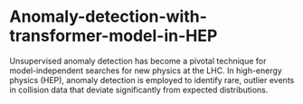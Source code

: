 # Anomaly-detection-with-transformer-model-in-HEP
Unsupervised anomaly detection has become a pivotal technique for model-independent searches for new physics at the LHC. In high-energy physics (HEP), anomaly detection is employed to identify rare, outlier events in collision data that deviate significantly from expected distributions. 
